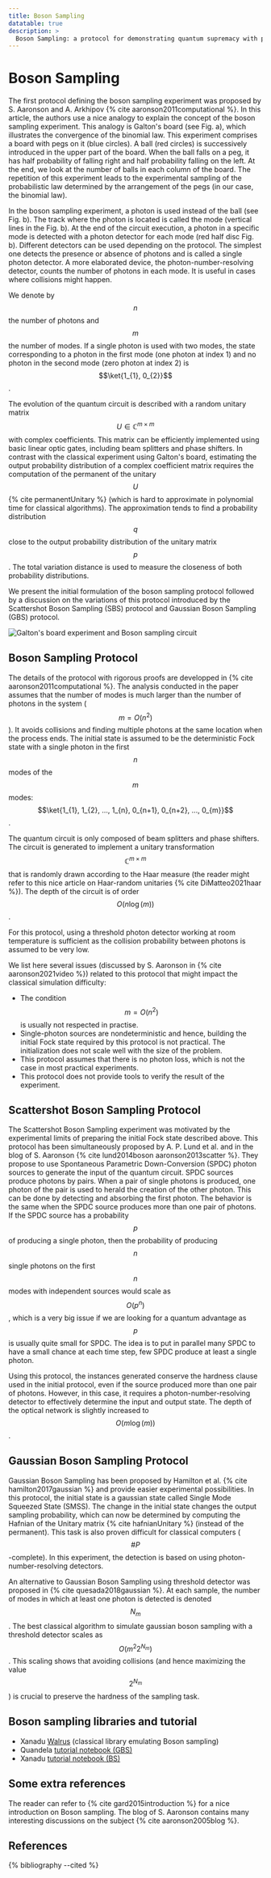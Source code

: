 ```yaml
---
title: Boson Sampling
datatable: true
description: >
  Boson Sampling: a protocol for demonstrating quantum supremacy with photonic systems sampling from hard-to-simulate interference patterns.
---
```


# Boson Sampling

The first protocol defining the boson sampling experiment was proposed by S. Aaronson and A. Arkhipov {% cite aaronson2011computational %}. In this article, the authors use a nice analogy to explain the concept of the boson sampling experiment. This analogy is Galton's board (see Fig. a), which illustrates the convergence of the binomial law. This experiment comprises a board with pegs on it (blue circles). A ball (red circles) is successively introduced in the upper part of the board. When the ball falls on a peg, it has half probability of falling right and half probability falling on the left. At the end, we look at the number of balls in each column of the board. The repetition of this experiment leads to the experimental sampling of the probabilistic law determined by the arrangement of the pegs (in our case, the binomial law). 

In the boson sampling experiment, a photon is used instead of the ball (see Fig. b). The track where the photon is located is called the mode (vertical lines in the Fig. b). At the end of the circuit execution, a photon in a specific mode is detected with a photon detector for each mode (red half disc Fig. b). Different detectors can be used depending on the protocol. The simplest one detects the presence or absence of photons and is called a single photon detector. A more elaborated device, the photon-number-resolving detector, counts the number of photons in each mode. It is useful in cases where collisions might happen.

We denote by $$n$$ the number of photons and $$m$$ the number of modes. If a single photon is used with two modes, the state corresponding to a photon in the first mode (one photon at index 1) and no photon in the second mode (zero photon at index 2) is $$\ket{1_{1}, 0_{2}}$$.

The evolution of the quantum circuit is described with a random unitary matrix $$U \in \mathbb{C}^{m \times m}$$ with complex coefficients. This matrix can be efficiently implemented using basic linear optic gates, including beam splitters and phase shifters. In contrast with the classical experiment using Galton's board, estimating the output probability distribution of a complex coefficient matrix requires the computation of the permanent of the unitary $$U$$ {% cite permanentUnitary %} (which is hard to approximate in polynomial time for classical algorithms). The approximation tends to find a probability distribution $$q$$ close to the output probability distribution of the unitary matrix $$p$$. The total variation distance is used to measure the closeness of both probability distributions. 

We present the initial formulation of the boson sampling protocol followed by a discussion on the variations of this protocol introduced by the Scattershot Boson Sampling (SBS) protocol and Gaussian Boson Sampling (GBS) protocol.

<div class="center">
  <img src="/img/system-level-benchmark/supremacy/galton_board_bs_circuit.jpeg" class="img-medium" alt="Galton's board experiment and Boson sampling circuit"/>
</div>

## Boson Sampling Protocol

The details of the protocol with rigorous proofs are developped in {% cite aaronson2011computational %}. The analysis conducted in the paper assumes that the number of modes is much larger than the number of photons in the system ($$m=O(n^2)$$). It avoids collisions and finding multiple photons at the same location when the process ends. The initial state is assumed to be the deterministic Fock state with a single photon in the first $$n$$ modes of the $$m$$ modes: $$\ket{1_{1}, 1_{2}, ..., 1_{n}, 0_{n+1}, 0_{n+2}, ..., 0_{m}}$$. 

The quantum circuit is only composed of beam splitters and phase shifters. The circuit is generated to implement a unitary transformation $$\mathbb{C}^{m \times m}$$ that is randomly drawn according to the Haar measure (the reader might refer to this nice article on Haar-random unitaries {% cite DiMatteo2021haar %}). The depth of the circuit is of order $$O(n \log(m))$$. 

For this protocol, using a threshold photon detector working at room temperature is sufficient as the collision probability between photons is assumed to be very low. 

We list here several issues (discussed by S. Aaronson in {% cite aaronson2021video %}) related to this protocol that might impact the classical simulation difficulty:
- The condition $$m = O(n^2)$$ is usually not respected in practise.
- Single-photon sources are nondeterministic and hence, building the initial Fock state required by this protocol is not practical. The initialization does not scale well with the size of the problem.
- This protocol assumes that there is no photon loss, which is not the case in most practical experiments.
- This protocol does not provide tools to verify the result of the experiment.

## Scattershot Boson Sampling Protocol

The Scattershot Boson Sampling experiment was motivated by the experimental limits of preparing the initial Fock state described above. This protocol has been simultaneously proposed by A. P. Lund et al. and in the blog of S. Aaronson {% cite lund2014boson aaronson2013scatter %}. They propose to use Spontaneous Parametric Down-Conversion (SPDC) photon sources to generate the input of the quantum circuit. SPDC sources produce photons by pairs. When a pair of single photons is produced, one photon of the pair is used to herald the creation of the other photon. This can be done by detecting and absorbing the first photon. The behavior is the same when the SPDC source produces more than one pair of photons. If the SPDC source has a probability $$p$$ of producing a single photon, then the probability of producing $$n$$ single photons on the first $$n$$ modes with independent sources would scale as $$O(p^n)$$, which is a very big issue if we are looking for a quantum advantage as $$p$$ is usually quite small for SPDC. The idea is to put in parallel many SPDC to have a small chance at each time step, few SPDC produce at least a single photon. 

Using this protocol, the instances generated conserve the hardness clause used in the initial protocol, even if the source produced more than one pair of photons. However, in this case, it requires a photon-number-resolving detector to effectively determine the input and output state. The depth of the optical network is slightly increased to $$O(m \log(m))$$. 

## Gaussian Boson Sampling Protocol

Gaussian Boson Sampling has been proposed by Hamilton et al. {% cite hamilton2017gaussian %} and provide easier experimental possibilities. In this protocol, the initial state is a gaussian state called Single Mode Squeezed State (SMSS). The change in the initial state changes the output sampling probability, which can now be determined by computing the Hafnian of the Unitary matrix {% cite hafnianUnitary %} (instead of the permanent). This task is also proven difficult for classical computers ($$\#P$$-complete). In this experiment, the detection is based on using photon-number-resolving detectors. 

An alternative to Gaussian Boson Sampling using threshold detector was proposed in {% cite quesada2018gaussian %}. At each sample, the number of modes in which at least one photon is detected is denoted $$N_m$$. The best classical algorithm to simulate gaussian boson sampling with a threshold detector scales as $$O(m^2 2^{N_m})$$. This scaling shows that avoiding collisions (and hence maximizing the value $$2^{N_m}$$) is crucial to preserve the hardness of the sampling task.

## Boson sampling libraries and tutorial

- Xanadu <a href="https://the-walrus.readthedocs.io/" target="_blank">Walrus</a> (classical library emulating Boson sampling)
- Quandela <a href="https://perceval.quandela.net/docs/v0.11/notebooks/Boson_sampling.html" target="_blank">tutorial notebook (GBS)</a>
- Xanadu <a href="https://strawberryfields.ai/photonics/demos/run_boson_sampling.html" target="_blank">tutorial notebook (BS)</a>

## Some extra references

The reader can refer to {% cite gard2015introduction %} for a nice introduction on Boson sampling. The blog of S. Aaronson contains many interesting discussions on the subject {% cite aaronson2005blog %}.

## References
{% bibliography --cited %}